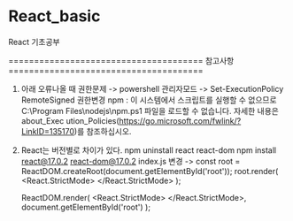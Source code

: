 # React_basic

React 기초공부

====================================== 참고사항 ======================================

1. 아래 오류나올 때 권한문제 -> powershell 관리자모드 -> Set-ExecutionPolicy RemoteSigned 권한변경
npm : 이 시스템에서 스크립트를 실행할 수 없으므로 C:\Program Files\nodejs\npm.ps1 파일을 로드할 수 없습니다. 자세한 내용은 about_Exec
ution_Policies(https://go.microsoft.com/fwlink/?LinkID=135170)를 참조하십시오.

2. React는 버전별로 차이가 있다.
npm uninstall react react-dom
npm install react@17.0.2 react-dom@17.0.2
index.js 변경 ->
    const root = ReactDOM.createRoot(document.getElementById('root'));
    root.render(
    <React.StrictMode>
        <App />
    </React.StrictMode>
    );

    ReactDOM.render(
    <React.StrictMode>
        <App/>
    </React.StrictMode>,
    document.getElementById('root')
    );